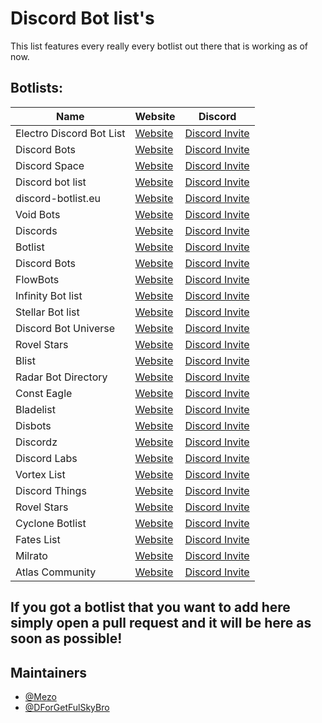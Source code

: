 # Discord Bot list's

This list features every really every botlist out there that is working as of now.

## Botlists:

| Name              | Website                         | Discord                    |
| ----------------- | ------------------------------- | ---------------------------| 
| Electro Discord Bot List | [Website](https://www.edbl.xyz) | [Discord Invite](https://discord.com/invite/xSyXqAw) |
| Discord Bots | [Website](https://top.gg) | [Discord Invite](https://discord.com/invite/EYHTgJX) |
| Discord Space | [Website](https://discordlist.space) | [Discord Invite](https://discord.com/invite/GjEWBQE) |
| Discord bot list | [Website](https://discordbotlist.com) | [Discord Invite](https://discord.com/invite/EYHTgJX) |
| discord-botlist.eu | [Website](https://discord-botlist.eu) | [Discord Invite](https://discord.com/invite/EYHTgJX) |
| Void Bots | [Website](https://voidbots.net) | [Discord Invite](https://discord.com/invite/suH3VeUBXk) |
| Discords | [Website](https://discords.com/bots) | [Discord Invite](https://discord.com/invite/4g9NHYNbTS) |
| Botlist | [Website](https://botlist.me) | [Discord Invite](https://discord.com/invite/hdK4ya5eVv) |
| Discord Bots | [Website](https://discord.bots.gg) | [Discord Invite](https://discord.com/invite/0cDvIgU2voWn4BaD) |
| FlowBots | [Website](https://www.flowbots.net) | [Discord Invite](https://discord.com/invite/PcTPChkA4s) |
| Infinity Bot list | [Website](https://infinitybots.gg) | [Discord Invite](https://discord.com/invite/KBCRuBKrHe) |
| Stellar Bot list | [Website](https://stellarbotlist.com) | [Discord Invite](https://discord.com/invite/hAYNuDRMwy) |
| Discord Bot Universe | [Website](https://dbulist.xyz) | [Discord Invite](https://discord.gg/invite/JkGpKYm7p4) |
| Rovel Stars | [Website](https://rovelstars.com) | [Discord Invite](https://discord.com/invite/E6PhZK4tU9) |
| Blist | [Website](https://blist.xyz) | [Discord Invite](https://discord.com/invite/PK8J6nzQMR) |
| Radar Bot Directory |  [Website](https://radarbotdirectory.xyz)| [Discord Invite](https://discord.com/invite/rKagYEUP5G) |
| Const Eagle | [Website](https://consteagle.com)| [Discord Invite](https://discord.com/invite/vXTXQPsErP) |
| Bladelist | [Website](https://bladelist.gg) | [Discord Invite](https://discord.com/invite/SJN3AZgFvY) |
| Disbots | [Website](https://disbots.xyz) | [Discord Invite](https://discord.com/invite/GXjqvAUW7R) |
| Discordz | [Website](https://discordz.gg) | [Discord Invite](https://discord.com/invite/5Z4PC6gnZ2) |
| Discord Labs | [Website](https://bots.discordlabs.org) | [Discord Invite](https://discord.com/invite/7zahaXHfAW) |
| Vortex List | [Website](https://vortexlist.xyz) | [Discord Invite](https://discord.com/invite/4VW92pJBQ3) |
| Discord Things | [Website](https://discordthings.com) | [Discord Invite](https://discord.com/invite/zYRD24uJFX) |
| Rovel Stars | [Website](https://rovelstars.com) | [Discord Invite](https://discord.com/invite/GPaFY2YcjK) |
| Cyclone Botlist | [Website](https://cyclonebotlist.xyz) | [Discord Invite](https://discord.com/invite/sjBpWgYb42) |
| Fates List | [Website](https://fateslist.xyz) | [Discord Invite](https://discord.com/invite/RDwaa3Jr3s) |
| Milrato | [Website](https://milrato-botlist.eu) | [Discord Invite](https://discord.com/invite/eaDFVef9XU) |
| Atlas Community | [Website](https://atlascord.com) | [Discord Invite](https://discord.com/invite/uEPnUwUTgR) |

## If you got a botlist that you want to add here simply open a pull request and it will be here as soon as possible!


## Maintainers

- [@Mezo](https://github.com/mezotv)
- [@DForGetFulSkyBro](https://github.com/forgetfulskybro)
